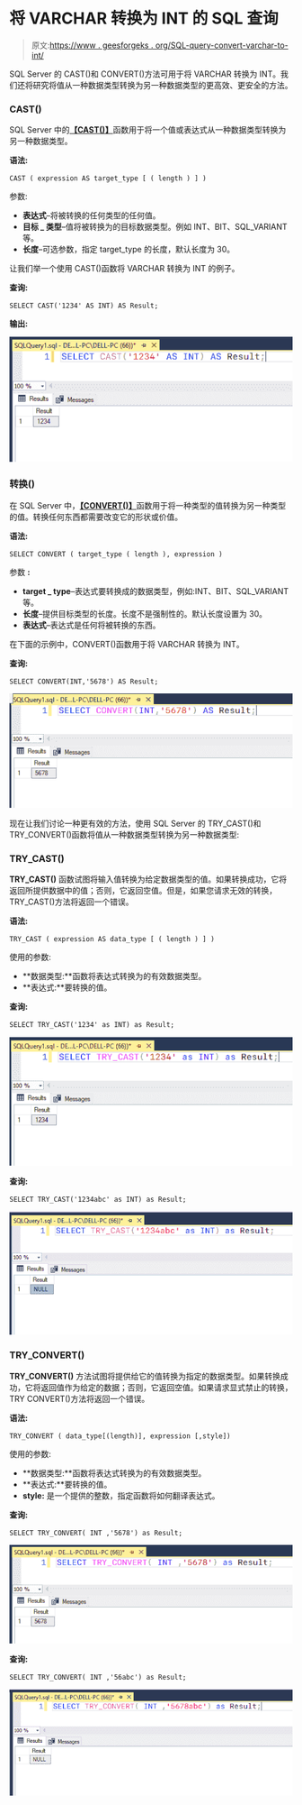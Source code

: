 # 将 VARCHAR 转换为 INT 的 SQL 查询

> 原文:[https://www . geesforgeks . org/SQL-query-convert-varchar-to-int/](https://www.geeksforgeeks.org/sql-query-to-convert-varchar-to-int/)

SQL Server 的 CAST()和 CONVERT()方法可用于将 VARCHAR 转换为 INT。我们还将研究将值从一种数据类型转换为另一种数据类型的更高效、更安全的方法。

### CAST()

SQL Server 中的[**【CAST()】**](https://www.geeksforgeeks.org/mysql-cast-function/)函数用于将一个值或表达式从一种数据类型转换为另一种数据类型。

**语法:**

```
CAST ( expression AS target_type [ ( length ) ] )
```

参数:

*   **表达式**–将被转换的任何类型的任何值。
*   **目标 _ 类型**–值将被转换为的目标数据类型。例如 INT、BIT、SQL_VARIANT 等。
*   **长度**–可选参数，指定 target_type 的长度，默认长度为 30。

让我们举一个使用 CAST()函数将 VARCHAR 转换为 INT 的例子。

**查询:**

```
SELECT CAST('1234' AS INT) AS Result;
```

**输出:**

![](img/fa52abf02ed1804a9e5c508880f7301f.png)

### 转换()

在 SQL Server 中，[**【CONVERT()】**](https://www.geeksforgeeks.org/ms-sql-server-type-conversion/)函数用于将一种类型的值转换为另一种类型的值。转换任何东西都需要改变它的形状或价值。

**语法:**

```
SELECT CONVERT ( target_type ( length ), expression )  
```

参数 **:**

*   **target _ type**–表达式要转换成的数据类型，例如:INT、BIT、SQL_VARIANT 等。
*   **长度**–提供目标类型的长度。长度不是强制性的。默认长度设置为 30。
*   **表达式**–表达式是任何将被转换的东西。

在下面的示例中，CONVERT()函数用于将 VARCHAR 转换为 INT。

**查询:**

```
SELECT CONVERT(INT,'5678') AS Result;
```

![](img/66b4b983faef293b03f2adc868fdaa5d.png)

现在让我们讨论一种更有效的方法，使用 SQL Server 的 TRY_CAST()和 TRY_CONVERT()函数将值从一种数据类型转换为另一种数据类型:

### TRY_CAST()

**TRY_CAST()** 函数试图将输入值转换为给定数据类型的值。如果转换成功，它将返回所提供数据中的值；否则，它返回空值。但是，如果您请求无效的转换，TRY_CAST()方法将返回一个错误。

**语法:**

```
TRY_CAST ( expression AS data_type [ ( length ) ] )  
```

使用的参数:

*   **数据类型:**函数将表达式转换为的有效数据类型。
*   **表达式:**要转换的值。

**查询:**

```
SELECT TRY_CAST('1234' as INT) as Result;
```

![](img/748d507dd0a3a954fee619b0da68cce7.png)

**查询:**

```
SELECT TRY_CAST('1234abc' as INT) as Result;
```

![](img/09d633e3f4b85ccba60e3a2ac7ce6581.png)

### **TRY_CONVERT()**

**TRY_CONVERT()** 方法试图将提供给它的值转换为指定的数据类型。如果转换成功，它将返回值作为给定的数据；否则，它返回空值。如果请求显式禁止的转换，TRY CONVERT()方法将返回一个错误。

**语法:**

```
TRY_CONVERT ( data_type[(length)], expression [,style])
```

使用的参数:

*   **数据类型:**函数将表达式转换为的有效数据类型。
*   **表达式:**要转换的值。
*   **style:** 是一个提供的整数，指定函数将如何翻译表达式。

**查询:**

```
SELECT TRY_CONVERT( INT ,'5678') as Result;
```

![](img/a3a96d3071730df1b19b5830a2435232.png)

**查询:**

```
SELECT TRY_CONVERT( INT ,'56abc') as Result;
```

![](img/9135b11881c026d1b0d7737582f0b502.png)